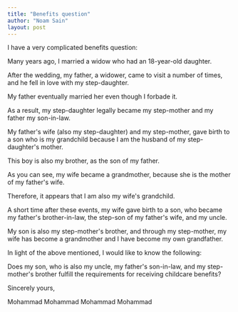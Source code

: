 ```yaml
---
title: "Benefits question"
author: "Noam Sain"
layout: post
---
```


I have a very complicated benefits question:

Many years ago, I married a widow who had an 18-year-old daughter.

After the wedding, my father, a widower, came to visit a number of times, and he fell in love with my step-daughter.

My father eventually married her even though I forbade it.

As a result, my step-daughter legally became my step-mother and my father my son-in-law.

My father's wife (also my step-daughter) and my step-mother, gave birth to a son who is my grandchild because I am the husband of my step-daughter's mother.

This boy is also my brother, as the son of my father.

As you can see, my wife became a grandmother, because she is the mother of my father's wife.

Therefore, it appears that I am also my wife's grandchild.

A short time after these events, my wife gave birth to a son, who became my father's brother-in-law, the step-son of my father's wife, and my uncle.

My son is also my step-mother's brother, and through my step-mother, my wife has become a grandmother and I have become my own grandfather.

In light of the above mentioned, I would like to know the following:

Does my son, who is also my uncle, my father's son-in-law, and my step-mother's brother fulfill the requirements for receiving childcare benefits?

Sincerely yours,

Mohammad Mohammad Mohammad Mohammad